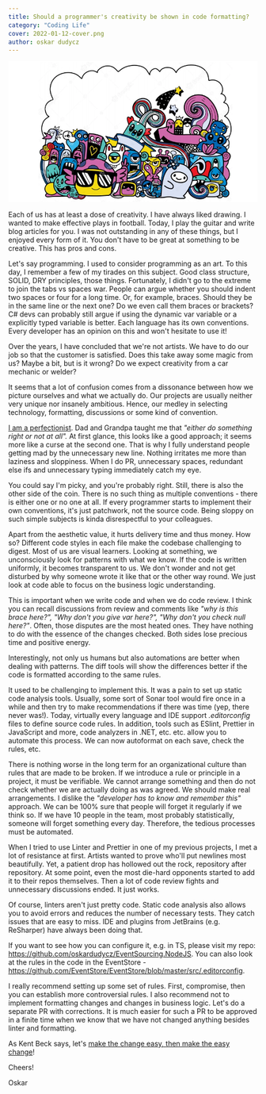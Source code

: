 ```yaml
---
title: Should a programmer's creativity be shown in code formatting?
category: "Coding Life"
cover: 2022-01-12-cover.png
author: oskar dudycz
---
```


![cover](2022-01-12-cover.png)

Each of us has at least a dose of creativity. I have always liked drawing. I wanted to make effective plays in football. Today, I play the guitar and write blog articles for you. I was not outstanding in any of these things, but I enjoyed every form of it. You don't have to be great at something to be creative. This has pros and cons.

Let's say programming. I used to consider programming as an art. To this day, I remember a few of my tirades on this subject. Good class structure, SOLID, DRY principles, those things. Fortunately, I didn't go to the extreme to join the tabs vs spaces war. People can argue whether you should indent two spaces or four for a long time. Or, for example, braces. Should they be in the same line or the next one? Do we even call them braces or brackets? C# devs can probably still argue if using the dynamic var variable or a explicitly typed variable is better. Each language has its own conventions. Every developer has an opinion on this and won't hesitate to use it!

Over the years, I have concluded that we're not artists. We have to do our job so that the customer is satisfied. Does this take away some magic from us? Maybe a bit, but is it wrong? Do we expect creativity from a car mechanic or welder?

It seems that a lot of confusion comes from a dissonance between how we picture ourselves and what we actually do. Our projects are usually neither very unique nor insanely ambitious. Hence, our medley in selecting technology, formatting, discussions or some kind of convention.

[I am a perfectionist](https://www.youtube.com/watch?v=hPfVIoB9C0c). Dad and Grandpa taught me that _"either do something right or not at all"._ At first glance, this looks like a good approach; it seems more like a curse at the second one. That is why I fully understand people getting mad by the unnecessary new line. Nothing irritates me more than laziness and sloppiness. When I do PR, unnecessary spaces, redundant else ifs and unnecessary typing immediately catch my eye.

You could say I'm picky, and you're probably right. Still, there is also the other side of the coin. There is no such thing as multiple conventions - there is either one or no one at all. If every programmer starts to implement their own conventions, it's just patchwork, not the source code. Being sloppy on such simple subjects is kinda disrespectful to your colleagues.

Apart from the aesthetic value, it hurts delivery time and thus money. How so? Different code styles in each file make the codebase challenging to digest. Most of us are visual learners. Looking at something, we unconsciously look for patterns with what we know. If the code is written uniformly, it becomes transparent to us. We don't wonder and not get disturbed by why someone wrote it like that or the other way round. We just look at code able to focus on the business logic understanding.

This is important when we write code and when we do code review. I think you can recall discussions from review and comments like _"why is this brace here?", "Why don't you give var here?", "Why don't you check null here?"_. Often, those disputes are the most heated ones. They have nothing to do with the essence of the changes checked. Both sides lose precious time and positive energy.

Interestingly, not only us humans but also automations are better when dealing with patterns. The diff tools will show the differences better if the code is formatted according to the same rules.

It used to be challenging to implement this. It was a pain to set up static code analysis tools. Usually, some sort of Sonar tool would fire once in a while and then try to make recommendations if there was time (yep, there never was!). Today, virtually every language and IDE support _.editorconfig_ files to define source code rules. In addition, tools such as ESlint, Prettier in JavaScript and more, code analyzers in .NET, etc. etc. allow you to automate this process. We can now autoformat on each save, check the rules, etc.

There is nothing worse in the long term for an organizational culture than rules that are made to be broken. If we introduce a rule or principle in a project, it must be verifiable. We cannot arrange something and then do not check whether we are actually doing as was agreed. We should make real arrangements. I dislike the _"developer has to know and remember this"_ approach. We can be 100% sure that people will forget it regularly if we think so. If we have 10 people in the team, most probably statistically, someone will forget something every day. Therefore, the tedious processes must be automated.

When I tried to use Linter and Prettier in one of my previous projects, I met a lot of resistance at first. Artists wanted to prove who'll put newlines most beautifully. Yet, a patient drop has hollowed out the rock, repository after repository. At some point, even the most die-hard opponents started to add it to their repos themselves. Then a lot of code review fights and unnecessary discussions ended. It just works.

Of course, linters aren't just pretty code. Static code analysis also allows you to avoid errors and reduces the number of necessary tests. They catch issues that are easy to miss. IDE and plugins from JetBrains (e.g. ReSharper) have always been doing that.

If you want to see how you can configure it, e.g. in TS, please visit my repo: https://github.com/oskardudycz/EventSourcing.NodeJS. You can also look at the rules in the code in the EventStore - https://github.com/EventStore/EventStore/blob/master/src/.editorconfig.

I really recommend setting up some set of rules. First, compromise, then you can establish more controversial rules. I also recommend not to implement formatting changes and changes in business logic. Let's do a separate PR with corrections.  It is much easier for such a PR to be approved in a finite time when we know that we have not changed anything besides linter and formatting.

As Kent Beck says, let's [make the change easy, then make the easy change](https://www.youtube.com/watch?v=3gib0hKYjB0)!

Cheers!

Oskar